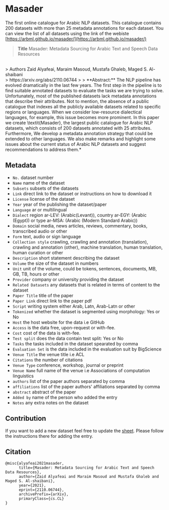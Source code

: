 # Masader 
The first online catalogue for Arabic NLP datasets. This catalogue contains 200 datasets with more than 25 metadata annotations for each dataset. You can view the list of all datasets using the link of the webiste [https://arbml.github.io/masader/](https://arbml.github.io/masader/)

> **Title** Masader: Metadata Sourcing for Arabic Text and Speech Data Resources
<br>
> Authors Zaid Alyafeai, Maraim Masoud, Mustafa Ghaleb, Maged S. Al-shaibani <br>
> https://arxiv.org/abs/2110.06744
>
> **Abstract:** The NLP pipeline has evolved dramatically in the last few years. The first step in the pipeline is to find suitable annotated datasets to evaluate the tasks we are trying to solve. Unfortunately, most of the published datasets lack metadata annotations that describe their attributes. Not to mention, the absence of a public catalogue that indexes all the publicly available datasets related to specific regions or languages. When we consider low-resource dialectical languages, for example, this issue becomes more prominent. In this paper we create \textit{Masader}, the largest public catalogue for Arabic NLP datasets, which consists of 200 datasets annotated with 25 attributes. Furthermore, We develop a metadata annotation strategy that could be extended to other languages. We also make remarks and highlight some issues about the current status of Arabic NLP datasets and suggest recommendations to address them.*

## Metadata 

* `No.` dataset number
* `Name` name of the dataset 
* `Subsets` subsets of the datasets
* `Link` direct link to the dataset or instructions on how to download it 
* `License` license of the dataset 
* `Year` year of the publishing the dataset/paper
* `Language` ar or multilingual 
* `Dialect` region ar-LEV: (Arabic(Levant)), country ar-EGY: (Arabic (Egypt)) or type ar-MSA: (Arabic (Modern Standard Arabic))
* `Domain` social media, news articles, reviews, commentary, books, transcribed audio or other
* `Form` text, audio or sign language 
* `Collection style` crawling, crawling and annotation (translation), crawling and annotation (other), machine translation, human translation, human curation or other
* `Description` short statement describing the dataset
* `Volume` the size of the dataset in numbers
* `Unit` unit of the volume, could be tokens, sentences, documents, MB, GB, TB, hours or other
* `Provider` company or university providing the dataset 
* `Related Datasets` any datasets that is related in terms of content to the dataset
* `Paper Title` title of the paper 
* `Paper Link` direct link to the paper pdf 
* `Script` writing system either Arab, Latn, Arab-Latn or other
* `Tokenized` whether the dataset is segmented using morphology: Yes or No 
* `Host` the host website for the data i.e GitHub 
* `Access` is the data free, upon-request or with-fee.
* `Cost` cost of the data is with-fee. 
* `Test split` does the data contain test split: Yes or No
* `Tasks` the tasks included in the dataset spearated by comma
* `Evaluation Set` is the data included in the evaluation suit by BigScience 
* `Venue Title` the venue title i.e ACL
* `Citations` the number of citations 
* `Venue Type` conference, workshop, journal or preprint 
* `Venue Name` full name of the venue i.e Associations of computation linguistics 
* `authors` list of the paper authors separated by comma 
* `affiliations` list of the paper authors' affiliations separated by comma
* `abstract` abstract of the paper 
* `Added by` name of the person who added the entry 
* `Notes` any extra notes on the dataset
 

## Contribution 
If you want to add a new dataset feel free to update the [sheet](https://docs.google.com/spreadsheets/d/11ZBav_z0IAXlKmvoEAGRq-ZdobgP5boYtbvtK3YWVqo/edit?usp=sharing). Please follow the instructions there for adding the entry. 

## Citation 

```
@misc{alyafeai2021masader,
      title={Masader: Metadata Sourcing for Arabic Text and Speech Data Resources}, 
      author={Zaid Alyafeai and Maraim Masoud and Mustafa Ghaleb and Maged S. Al-shaibani},
      year={2021},
      eprint={2110.06744},
      archivePrefix={arXiv},
      primaryClass={cs.CL}
}
```


